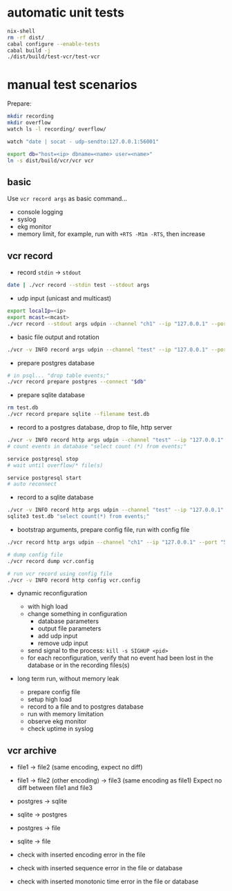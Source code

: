 # automatic unit tests

```bash
nix-shell
rm -rf dist/
cabal configure --enable-tests
cabal build -j
./dist/build/test-vcr/test-vcr
```

# manual test scenarios

Prepare:

```bash
mkdir recording
mkdir overflow
watch ls -l recording/ overflow/

watch "date | socat - udp-sendto:127.0.0.1:56001"

export db="host=<ip> dbname=<name> user=<name>"
ln -s dist/build/vcr/vcr vcr
```

## basic

Use `vcr record args` as basic command...

- console logging
- syslog
- ekg monitor
- memory limit, for example, run with `+RTS -M1m -RTS`, then increase

## vcr record

- record `stdin` -> `stdout`
```bash
date | ./vcr record --stdin test --stdout args
```

- udp input (unicast and multicast)
```bash
export localIp=<ip>
export mcast=<mcast>
./vcr record --stdout args udpin --channel "ch1" --ip "127.0.0.1" --port "56001" udpin --channel "ch2" --ip "$ip" --port 56002 --multicast "$mcast"
```

- basic file output and rotation
```bash
./vcr -v INFO record args udpin --channel "test" --ip "127.0.0.1" --port "56001" fileout --path recording/recording --json --rotateKeep 3 --rotateSize 100M --rotateTime 10s
```

- prepare postgres database
```bash
# in psql... "drop table events;"
./vcr record prepare postgres --connect "$db"
```

- prepare sqlite database
```bash
rm test.db
./vcr record prepare sqlite --filename test.db
```

- record to a postgres database, drop to file, http server

```bash
./vcr -v INFO record http args udpin --channel "test" --ip "127.0.0.1" --port "56001" databaseout --dropFile --path overflow/overflow --json --rotateKeep 3 --rotateTime 10 --dropAt 10 --sendEvents 5 postgres --connect "$db"
# count events in database "select count (*) from events;"

service postgresql stop
# wait until overflow/* file(s)

service postgresql start
# auto reconnect
```

- record to a sqlite database
```bash
./vcr -v INFO record http args udpin --channel "test" --ip "127.0.0.1" --port "56001" databaseout --dropFile --path overflow/overflow --json --rotateKeep 3 --rotateTime 10 --dropAt 10 --sendEvents 5 sqlite --filename test.db
sqlite3 test.db "select count(*) from events;"
```

- bootstrap arguments, prepare config file, run with config file
```bash
./vcr record http args udpin --channel "ch1" --ip "127.0.0.1" --port "56001" udpin --channel "ch2" --ip "127.0.0.1" --port "56002" databaseout --dropFile --path overflow/overflow --json --rotateKeep 3 --rotateSize 1M --rotateTime 10 --dropAt 10 --sendEvents 5 postgres --connect "$db" fileout --path recording/recording --json --rotateKeep 10 --rotateSize 100M --rotateTime 1day --bootstrap | tee vcr.config

# dump config file
./vcr record dump vcr.config

# run vcr record using config file
./vcr -v INFO record http config vcr.config
```

- dynamic reconfiguration

    - with high load
    - change something in configuration
        - database parameters
        - output file parameters
        - add udp input
        - remove udp input
    - send signal to the process: `kill -s SIGHUP <pid>`
    - for each reconfiguration, verify that no event had been lost
      in the database or in the recording files(s)

- long term run, without memory leak

    - prepare config file
    - setup high load
    - record to a file and to postgres database
    - run with memory limitation
    - observe ekg monitor
    - check uptime in syslog

## vcr archive

- file1 -> file2 (same encoding, expect no diff)

- file1 -> file2 (other encoding) -> file3 (same encoding as file1)
    Expect no diff between file1 and file3

- postgres -> sqlite

- sqlite -> postgres

- postgres -> file

- sqlite -> file

- check with inserted encoding error in the file

- check with inserted sequence error in the file or database

- check with inserted monotonic time error in the file or database

